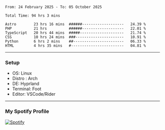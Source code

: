 <!--START_SECTION:waka-->

```plain
From: 24 February 2025 - To: 05 October 2025

Total Time: 94 hrs 3 mins

Astro        23 hrs 16 mins  ######-------------------   24.39 %
PHP          21 hrs          ######-------------------   22.01 %
TypeScript   20 hrs 44 mins  #####--------------------   21.74 %
CSS          10 hrs 24 mins  ###----------------------   10.91 %
Python       6 hrs 2 mins    ##-----------------------   06.33 %
HTML         4 hrs 35 mins   #------------------------   04.81 %
```

<!--END_SECTION:waka-->
---
### Setup
- OS: Linux
- Distro : Arch
- DE: Hyprland
- Terminal: Foot
- Editor: VSCode/Rider
---

### My Spotify Profile
[![Spotify](https://img.shields.io/badge/Spotify-1DB954?style=for-the-badge&logo=spotify&logoColor=white)](https://open.spotify.com/user/iadb62ajtu2zdl2ojyme46ncu)
